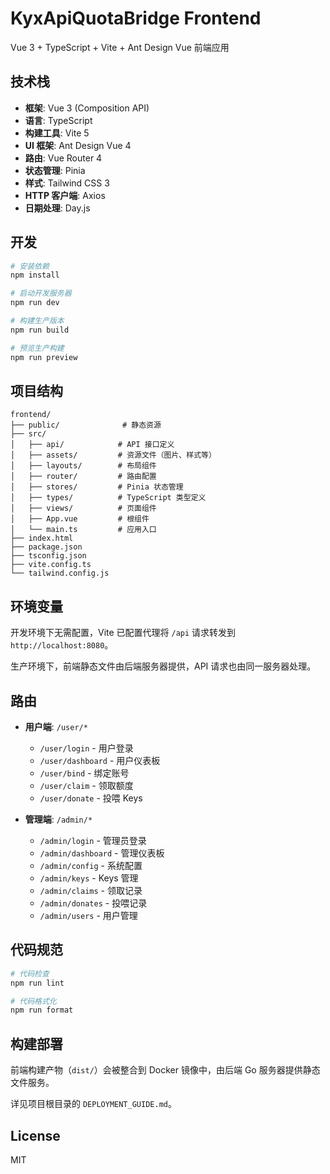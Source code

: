 # KyxApiQuotaBridge Frontend

Vue 3 + TypeScript + Vite + Ant Design Vue 前端应用

## 技术栈

- **框架**: Vue 3 (Composition API)
- **语言**: TypeScript
- **构建工具**: Vite 5
- **UI 框架**: Ant Design Vue 4
- **路由**: Vue Router 4
- **状态管理**: Pinia
- **样式**: Tailwind CSS 3
- **HTTP 客户端**: Axios
- **日期处理**: Day.js

## 开发

```bash
# 安装依赖
npm install

# 启动开发服务器
npm run dev

# 构建生产版本
npm run build

# 预览生产构建
npm run preview
```

## 项目结构

```
frontend/
├── public/              # 静态资源
├── src/
│   ├── api/            # API 接口定义
│   ├── assets/         # 资源文件（图片、样式等）
│   ├── layouts/        # 布局组件
│   ├── router/         # 路由配置
│   ├── stores/         # Pinia 状态管理
│   ├── types/          # TypeScript 类型定义
│   ├── views/          # 页面组件
│   ├── App.vue         # 根组件
│   └── main.ts         # 应用入口
├── index.html
├── package.json
├── tsconfig.json
├── vite.config.ts
└── tailwind.config.js
```

## 环境变量

开发环境下无需配置，Vite 已配置代理将 `/api` 请求转发到 `http://localhost:8080`。

生产环境下，前端静态文件由后端服务器提供，API 请求也由同一服务器处理。

## 路由

- **用户端**: `/user/*`
  - `/user/login` - 用户登录
  - `/user/dashboard` - 用户仪表板
  - `/user/bind` - 绑定账号
  - `/user/claim` - 领取额度
  - `/user/donate` - 投喂 Keys

- **管理端**: `/admin/*`
  - `/admin/login` - 管理员登录
  - `/admin/dashboard` - 管理仪表板
  - `/admin/config` - 系统配置
  - `/admin/keys` - Keys 管理
  - `/admin/claims` - 领取记录
  - `/admin/donates` - 投喂记录
  - `/admin/users` - 用户管理

## 代码规范

```bash
# 代码检查
npm run lint

# 代码格式化
npm run format
```

## 构建部署

前端构建产物（`dist/`）会被整合到 Docker 镜像中，由后端 Go 服务器提供静态文件服务。

详见项目根目录的 `DEPLOYMENT_GUIDE.md`。

## License

MIT
